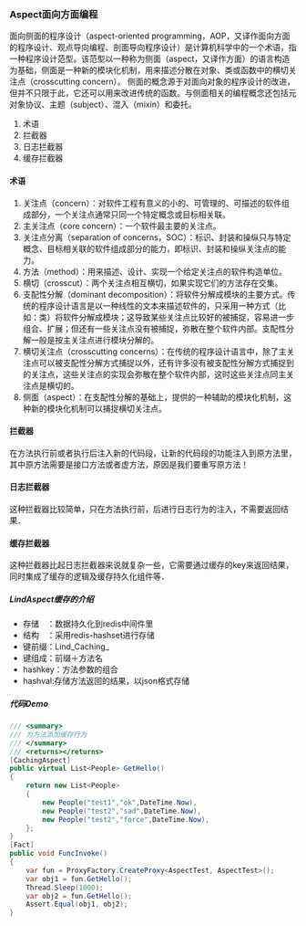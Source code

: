 ### Aspect面向方面编程
面向侧面的程序设计（aspect-oriented programming，AOP，又译作面向方面的程序设计、观点导向编程、剖面导向程序设计）是计算机科学中的一个术语，指一种程序设计范型。该范型以一种称为侧面（aspect，又译作方面）的语言构造为基础，侧面是一种新的模块化机制，用来描述分散在对象、类或函数中的横切关注点（crosscutting concern）。
侧面的概念源于对面向对象的程序设计的改进，但并不只限于此，它还可以用来改进传统的函数。与侧面相关的编程概念还包括元对象协议、主题（subject）、混入（mixin）和委托。
1. 术语
1. 拦截器
1. 日志拦截器
1. 缓存拦截器
#### 术语
1. 关注点（concern）：对软件工程有意义的小的、可管理的、可描述的软件组成部分，一个关注点通常只同一个特定概念或目标相关联。
1. 主关注点（core concern）：一个软件最主要的关注点。
1. 关注点分离（separation of concerns，SOC）：标识、封装和操纵只与特定概念、目标相关联的软件组成部分的能力，即标识、封装和操纵关注点的能力。
1. 方法（method）：用来描述、设计、实现一个给定关注点的软件构造单位。
1. 横切（crosscut）：两个关注点相互横切，如果实现它们的方法存在交集。
1. 支配性分解（dominant decomposition）：将软件分解成模块的主要方式。传统的程序设计语言是以一种线性的文本来描述软件的，只采用一种方式（比如：类）将软件分解成模块；这导致某些关注点比较好的被捕捉，容易进一步组合、扩展；但还有一些关注点没有被捕捉，弥散在整个软件内部。支配性分解一般是按主关注点进行模块分解的。
1. 横切关注点（crosscutting concerns）：在传统的程序设计语言中，除了主关注点可以被支配性分解方式捕捉以外，还有许多没有被支配性分解方式捕捉到的关注点，这些关注点的实现会弥散在整个软件内部，这时这些关注点同主关注点是横切的。
1. 侧面（aspect）：在支配性分解的基础上，提供的一种辅助的模块化机制，这种新的模块化机制可以捕捉横切关注点。
#### 拦截器
在方法执行前或者执行后注入新的代码段，让新的代码段的功能注入到原方法里，其中原方法需要是接口方法或者虚方法，原因是我们要重写原方法！
#### 日志拦截器
这种拦截器比较简单，只在方法执行前，后进行日志行为的注入，不需要返回结果．
#### 缓存拦截器
这种拦截器比起日志拦截器来说就复杂一些，它需要通过缓存的key来返回结果，同时集成了缓存的逻辑及缓存持久化组件等．
##### LindAspect缓存的介绍
* 存储　：数据持久化到redis中间件里
* 结构　：采用redis-hashset进行存储
* 键前缀：Lind_Caching_
* 键组成：前缀＋方法名
* hashkey：方法参数的组合
* hashval:存储方法返回的结果，以json格式存储
##### 代码Demo
```C#
/// <summary>
/// 为方法添加缓存行为
/// </summary>
/// <returns></returns>
[CachingAspect]
public virtual List<People> GetHello()
{
    return new List<People>
    {
        new People("test1","ok",DateTime.Now),
        new People("test2","sad",DateTime.Now),
        new People("test2","force",DateTime.Now),
    };
}
[Fact]
public void FuncInvoke()
{
    var fun = ProxyFactory.CreateProxy<AspectTest, AspectTest>();
    var obj1 = fun.GetHello();
    Thread.Sleep(1000);
    var obj2 = fun.GetHello();
    Assert.Equal(obj1, obj2);
}
```
